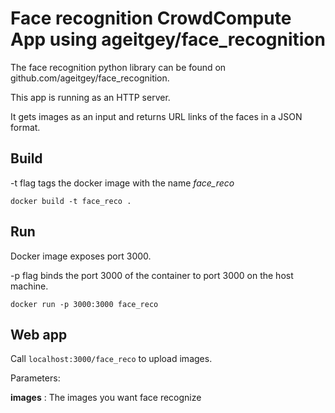 # Face recognition CrowdCompute App using ageitgey/face_recognition

The face recognition python library can be found on github.com/ageitgey/face_recognition.

This app is running as an HTTP server. 

It gets images as an input and returns URL links of the faces in a JSON format.

## Build

-t flag tags the docker image with the name *face_reco*

```
docker build -t face_reco .
```

## Run

Docker image exposes port 3000. 

-p flag binds the port 3000 of the container to port 3000 on the host machine.

```
docker run -p 3000:3000 face_reco
```

## Web app

Call `localhost:3000/face_reco` to upload images.

Parameters:

**images** : The images you want face recognize
